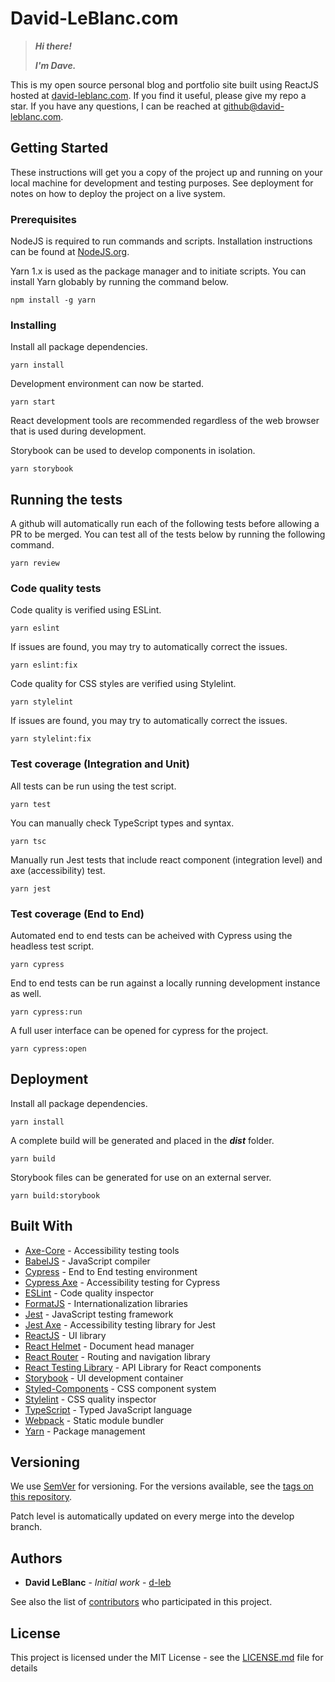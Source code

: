 # David-LeBlanc.com

> _**Hi there!**_
>
> _**I'm Dave.**_

This is my open source personal blog and portfolio site built using ReactJS hosted at [david-leblanc.com](https://david-leblanc.com/). If you find it useful, please give my repo a star. If you have any questions, I can be reached at github@david-leblanc.com.

## Getting Started

These instructions will get you a copy of the project up and running on your local machine for development and testing purposes. See deployment for notes on how to deploy the project on a live system.

### Prerequisites

NodeJS is required to run commands and scripts. Installation instructions can be found at [NodeJS.org](https://nodejs.org/).

Yarn 1.x is used as the package manager and to initiate scripts. You can install Yarn globably by running the command below.

```
npm install -g yarn
```

### Installing

Install all package dependencies.

```
yarn install
```

Development environment can now be started.

```
yarn start
```

React development tools are recommended regardless of the web browser that is used during development.

Storybook can be used to develop components in isolation.

```
yarn storybook
```

## Running the tests

A github will automatically run each of the following tests before allowing a PR to be merged. You can test all of the tests
below by running the following command.

```
yarn review
```

### Code quality tests

Code quality is verified using ESLint.

```
yarn eslint
```

If issues are found, you may try to automatically correct the issues.

```
yarn eslint:fix
```

Code quality for CSS styles are verified using Stylelint.

```
yarn stylelint
```

If issues are found, you may try to automatically correct the issues.

```
yarn stylelint:fix
```

### Test coverage (Integration and Unit)

All tests can be run using the test script.

```
yarn test
```

You can manually check TypeScript types and syntax.

```
yarn tsc
```

Manually run Jest tests that include react component (integration level) and axe (accessibility) test.

```
yarn jest
```

### Test coverage (End to End)

Automated end to end tests can be acheived with Cypress using the headless test script.

```
yarn cypress
```

End to end tests can be run against a locally running development instance as well.

```
yarn cypress:run
```

A full user interface can be opened for cypress for the project.

```
yarn cypress:open
```

## Deployment

Install all package dependencies.

```
yarn install
```

A complete build will be generated and placed in the ***dist*** folder.

```
yarn build
```

Storybook files can be generated for use on an external server.

```
yarn build:storybook
```

## Built With

- [Axe-Core](https://www.deque.com/axe/) - Accessibility testing tools
- [BabelJS](https://babeljs.io/) - JavaScript compiler
- [Cypress](https://www.cypress.io/) - End to End testing environment
- [Cypress Axe](https://github.com/component-driven/cypress-axe) - Accessibility testing for Cypress
- [ESLint](https://eslint.org/) - Code quality inspector
- [FormatJS](https://formatjs.io/) - Internationalization libraries
- [Jest](https://jestjs.io/) - JavaScript testing framework
- [Jest Axe](https://github.com/nickcolley/jest-axe) - Accessibility testing library for Jest
- [ReactJS](https://reactjs.org/) - UI library
- [React Helmet](https://github.com/nfl/react-helmet) - Document head manager
- [React Router](https://reactrouter.com/) - Routing and navigation library
- [React Testing Library](https://testing-library.com/docs/react-testing-library/intro) - API Library for React components
- [Storybook](https://storybook.js.org/) - UI development container
- [Styled-Components](https://styled-components.com/) - CSS component system
- [Stylelint](https://stylelint.io/) - CSS quality inspector
- [TypeScript](https://www.typescriptlang.org/) - Typed JavaScript language
- [Webpack](https://webpack.js.org/) - Static module bundler
- [Yarn](https://yarnpkg.com/) - Package management

## Versioning

We use [SemVer](http://semver.org/) for versioning. For the versions available, see the [tags on this repository](https://github.com/your/project/tags).

Patch level is automatically updated on every merge into the develop branch.

## Authors

- **David LeBlanc** - _Initial work_ - [d-leb](https://github.com/d-leb)

See also the list of [contributors](https://github.com/d-leb/david-leblanc.com/contributors) who participated in this project.

## License

This project is licensed under the MIT License - see the [LICENSE.md](LICENSE.md) file for details
